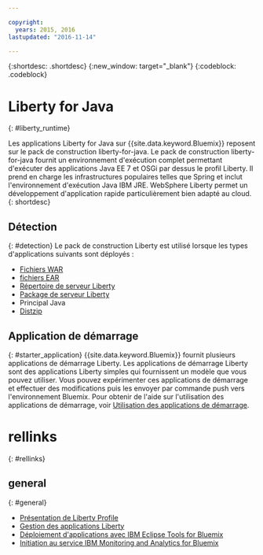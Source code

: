 ```yaml
---

copyright:
  years: 2015, 2016
lastupdated: "2016-11-14"

---
```


{:shortdesc: .shortdesc}
{:new_window: target="_blank"}
{:codeblock: .codeblock}

# Liberty for Java
{: #liberty_runtime}

Les applications Liberty for Java sur {{site.data.keyword.Bluemix}} reposent sur le pack de construction liberty-for-java. Le pack de construction liberty-for-java fournit un environnement d'exécution complet permettant d'exécuter des applications Java EE 7 et OSGi par dessus le profil Liberty. Il prend en charge les infrastructures populaires telles que Spring et inclut l'environnement d'exécution Java IBM JRE. WebSphere Liberty permet un développement d'application rapide particulièrement bien adapté au cloud.
{: shortdesc}

## Détection
{: #detection}
Le pack de construction Liberty est utilisé lorsque les types d'applications suivants sont déployés :
* [Fichiers WAR](optionsForPushing.html#stand_alone_apps)
* [fichiers EAR](optionsForPushing.html#stand_alone_apps)
* [Répertoire de serveur Liberty](optionsForPushing.html#server_directory)
* [Package de serveur Liberty](optionsForPushing.html#packaged_server)
* Principal Java
* [Distzip](https://github.com/cloudfoundry/ibm-websphere-liberty-buildpack/blob/master/docs/container-distZip.md)

## Application de démarrage
{: #starter_application}
{{site.data.keyword.Bluemix}} fournit plusieurs applications de démarrage Liberty.  Les applications de démarrage Liberty sont des applications Liberty simples qui fournissent un modèle que vous pouvez utiliser. Vous pouvez expérimenter ces applications de démarrage et effectuer des modifications puis les envoyer par commande push vers l'environnement Bluemix.  Pour obtenir de l'aide sur l'utilisation des applications de démarrage, voir [Utilisation des applications de démarrage](/docs/cfapps/starter_app_usage.html).

# rellinks
{: #rellinks}
## general
{: #general}
* [Présentation de Liberty Profile](http://www-01.ibm.com/support/knowledgecenter/SSAW57_8.5.5/com.ibm.websphere.wlp.nd.doc/ae/cwlp_about.html)
* [Gestion des applications Liberty](/docs/manageapps/app_mng.html#Utilities)
* [Déploiement d'applications avec IBM Eclipse Tools for Bluemix](/docs/manageapps/eclipsetools/eclipsetools.html#eclipsetools)
* [Initiation au service IBM Monitoring and
Analytics for Bluemix](/docs/services/monana/index.html#monana_oview)

